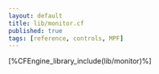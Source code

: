 ```yaml
---
layout: default
title: lib/monitor.cf
published: true
tags: [reference, controls, MPF]
---
```


[%CFEngine_library_include(lib/monitor)%]
